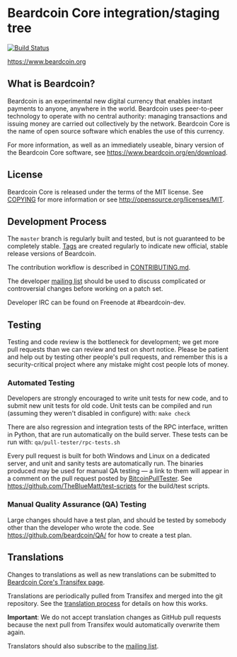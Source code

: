 Beardcoin Core integration/staging tree
=====================================

[![Build Status](https://travis-ci.org/beardcoin/beardcoin.svg?branch=master)](https://travis-ci.org/beardcoin/beardcoin)

https://www.beardcoin.org

What is Beardcoin?
----------------

Beardcoin is an experimental new digital currency that enables instant payments to
anyone, anywhere in the world. Beardcoin uses peer-to-peer technology to operate
with no central authority: managing transactions and issuing money are carried
out collectively by the network. Beardcoin Core is the name of open source
software which enables the use of this currency.

For more information, as well as an immediately useable, binary version of
the Beardcoin Core software, see https://www.beardcoin.org/en/download.

License
-------

Beardcoin Core is released under the terms of the MIT license. See [COPYING](COPYING) for more
information or see http://opensource.org/licenses/MIT.

Development Process
-------------------

The `master` branch is regularly built and tested, but is not guaranteed to be
completely stable. [Tags](https://github.com/beardcoin/beardcoin/tags) are created
regularly to indicate new official, stable release versions of Beardcoin.

The contribution workflow is described in [CONTRIBUTING.md](CONTRIBUTING.md).

The developer [mailing list](https://lists.linuxfoundation.org/mailman/listinfo/beardcoin-dev)
should be used to discuss complicated or controversial changes before working
on a patch set.

Developer IRC can be found on Freenode at #beardcoin-dev.

Testing
-------

Testing and code review is the bottleneck for development; we get more pull
requests than we can review and test on short notice. Please be patient and help out by testing
other people's pull requests, and remember this is a security-critical project where any mistake might cost people
lots of money.

### Automated Testing

Developers are strongly encouraged to write unit tests for new code, and to
submit new unit tests for old code. Unit tests can be compiled and run (assuming they weren't disabled in configure) with: `make check`

There are also regression and integration tests of the RPC interface, written
in Python, that are run automatically on the build server.
These tests can be run with: `qa/pull-tester/rpc-tests.sh`

Every pull request is built for both Windows and Linux on a dedicated server,
and unit and sanity tests are automatically run. The binaries produced may be
used for manual QA testing — a link to them will appear in a comment on the
pull request posted by [BitcoinPullTester](https://github.com/BitcoinPullTester). See https://github.com/TheBlueMatt/test-scripts
for the build/test scripts.

### Manual Quality Assurance (QA) Testing

Large changes should have a test plan, and should be tested by somebody other
than the developer who wrote the code.
See https://github.com/beardcoin/QA/ for how to create a test plan.

Translations
------------

Changes to translations as well as new translations can be submitted to
[Beardcoin Core's Transifex page](https://www.transifex.com/projects/p/beardcoin/).

Translations are periodically pulled from Transifex and merged into the git repository. See the
[translation process](doc/translation_process.md) for details on how this works.

**Important**: We do not accept translation changes as GitHub pull requests because the next
pull from Transifex would automatically overwrite them again.

Translators should also subscribe to the [mailing list](https://groups.google.com/forum/#!forum/beardcoin-translators).
